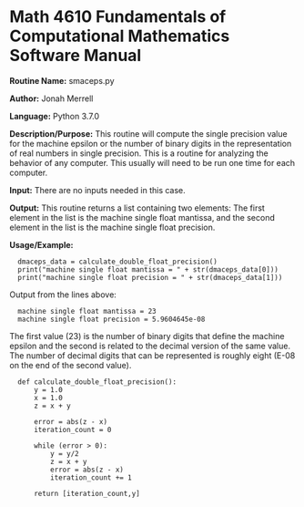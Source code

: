 # Math 4610 Fundamentals of Computational Mathematics Software Manual


**Routine Name:**           smaceps.py

**Author:** Jonah Merrell

**Language:** Python 3.7.0

**Description/Purpose:** This routine will compute the single precision value for the machine epsilon or the number of binary 
digits in the representation of real numbers in single precision. This is a routine for analyzing the behavior of any computer.
This usually will need to be run one time for each computer.

**Input:** There are no inputs needed in this case. 

**Output:** This routine returns a list containing two elements: The first element in the list is the machine single float
mantissa, and the second element in the list is the machine single float precision.

**Usage/Example:**

      dmaceps_data = calculate_double_float_precision()
      print("machine single float mantissa = " + str(dmaceps_data[0]))
      print("machine single float precision = " + str(dmaceps_data[1]))

Output from the lines above:

      machine single float mantissa = 23
      machine single float precision = 5.9604645e-08

The first value (23) is the number of binary digits that define the machine epsilon and the second is related to the
decimal version of the same value. The number of decimal digits that can be represented is roughly eight (E-08 on the
end of the second value).


      def calculate_double_float_precision():
          y = 1.0
          x = 1.0
          z = x + y
      
          error = abs(z - x)
          iteration_count = 0
      
          while (error > 0):
              y = y/2
              z = x + y
              error = abs(z - x)
              iteration_count += 1
      
          return [iteration_count,y]
